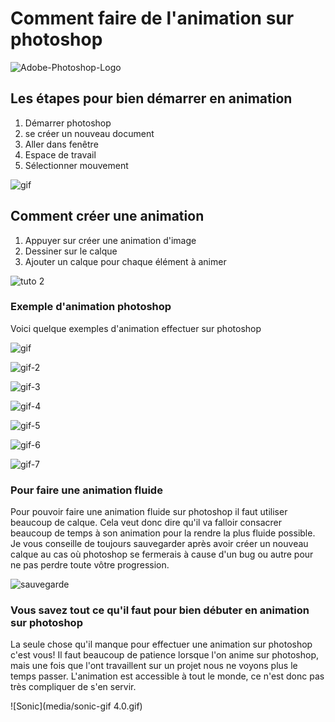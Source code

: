 # Comment faire de l'animation sur photoshop

![Adobe-Photoshop-Logo](media/Adobe-Photoshop-Logo.png)

## Les étapes pour bien démarrer en animation

1. Démarrer photoshop
2. se créer un nouveau document 
3. Aller dans fenêtre 
4. Espace de travail
5. Sélectionner mouvement 



![gif](media/tutoriel-1-(2).gif)








## Comment créer une animation
1. Appuyer sur créer une animation d'image
2. Dessiner sur le calque
3. Ajouter un calque pour chaque élément à animer


![tuto 2](media/tuto-2.gif)


### Exemple d'animation photoshop
Voici quelque exemples d'animation effectuer sur photoshop

![gif](media/gif.gif)

![gif-2](media/gif-2.gif)


![gif-3](media/gif-3.gif)


![gif-4](media/gif-4.gif)


![gif-5](media/gif-5.gif)


![gif-6](media/gif-6.gif)


![gif-7](media/gif-7.gif)

### Pour faire une animation fluide
Pour pouvoir faire une animation fluide sur photoshop il faut utiliser beaucoup de calque. Cela veut donc dire qu'il va falloir consacrer beaucoup de temps à son animation pour la rendre la plus fluide possible. Je vous conseille de toujours sauvegarder après avoir créer un nouveau calque au cas où photoshop se fermerais à cause d'un bug ou autre pour ne pas perdre toute vôtre progression.

![sauvegarde](media/sauvegarde.gif)




### Vous savez tout ce qu'il faut pour bien débuter en animation sur photoshop

La seule chose qu'il manque pour effectuer une animation sur photoshop c'est vous! Il faut beaucoup de patience lorsque l'on anime sur photoshop, mais une fois que l'ont travaillent sur un projet nous ne voyons plus le temps passer. L'animation est accessible à tout le monde, ce n'est donc pas très compliquer de s'en servir. 

![Sonic](media/sonic-gif 4.0.gif)












